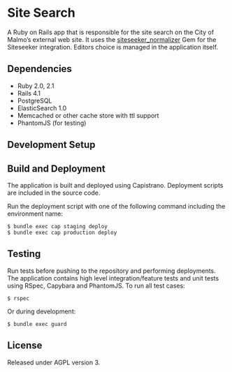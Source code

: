 # Site Search

A Ruby on Rails app that is responsible for the site search on the City of Malmo’s external web site. It uses the [siteseeker_normalizer](https://github.com/malmostad/siteseeker_normalizer) Gem for the Siteseeker integration. Editors choice is managed in the application itself.

## Dependencies
* Ruby 2.0, 2.1
* Rails 4.1
* PostgreSQL
* ElasticSearch 1.0
* Memcached or other cache store with ttl support
* PhantomJS (for testing)

## Development Setup

## Build and Deployment
The application is built and deployed using Capistrano. Deployment scripts are included in the source code.

Run the deployment script with one of the following command including the environment name:

```
$ bundle exec cap staging deploy
$ bundle exec cap production deploy
```

## Testing
Run tests before pushing to the repository and performing deployments. The application contains high level integration/feature tests and unit tests using RSpec, Capybara and PhantomJS. To run all test cases:

```shell
$ rspec
```
Or during development:

```shell
$ bundle exec guard
```

## License
Released under AGPL version 3.
